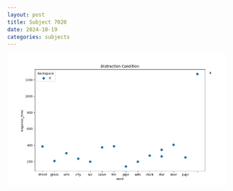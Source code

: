 ```yaml
---
layout: post
title: Subject 7020
date: 2024-10-19
categories: subjects
---
```


![](data/7020/run-8/7020_rt_acc_fuzzy_delay.png)
